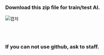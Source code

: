 ### Download this zip file for train/test AI.

![캡처](https://github.com/Yujin-J/MLSA_session_CustomVision/assets/81686374/37167329-e976-4162-a849-28340b1554c7)

<br/> <br/> 
### If you can not use github, ask to staff.
